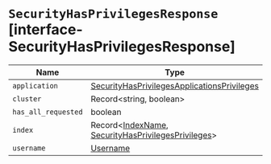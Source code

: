 # `SecurityHasPrivilegesResponse` [interface-SecurityHasPrivilegesResponse]

| Name | Type | Description |
| - | - | - |
| `application` | [SecurityHasPrivilegesApplicationsPrivileges](./SecurityHasPrivilegesApplicationsPrivileges.md) | &nbsp; |
| `cluster` | Record<string, boolean> | &nbsp; |
| `has_all_requested` | boolean | &nbsp; |
| `index` | Record<[IndexName](./IndexName.md), [SecurityHasPrivilegesPrivileges](./SecurityHasPrivilegesPrivileges.md)> | &nbsp; |
| `username` | [Username](./Username.md) | &nbsp; |
